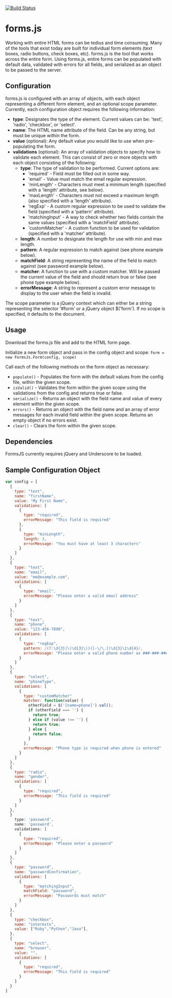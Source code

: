 [![Build Status](https://travis-ci.org/MikeDanaher/forms.js.svg?branch=master)](https://travis-ci.org/MikeDanaher/forms.js)

# forms.js

Working with entire HTML forms can be tedius and time consuming. Many of the tools that exist today are built for individual form elements (text boxes, radio buttons, check boxes, etc). forms.js is the tool that works across the entire form. Using forms.js, entire forms can be populated with default data, validated with errors for all fields, and serialized as an object to be passed to the server.

## Configuration

forms.js is configured with an array of objects, with each object representing a different form element, and an optional scope parameter. Currently, each configuration object requires the following information:

* **type**: Designates the type of the element. Current values can be: 'text', 'radio', 'checkbox', or 'select'.
* **name**: The HTML name attribute of the field. Can be any string, but must be unique within the form.
* **value** (optional): Any default value you would like to use when pre-populating the form.
* **validations** (optional): An array of validation objects to specify how to validate each element. This can consist of zero or more objects with each object consisting of the following:
  * **type**: The type of validation to be performed. Current options are:
    * 'required' - Field must be filled out in some way.
    * 'email' - Value must match the email regular expression.
    * 'minLength' - Characters must meet a minimum length (specified with a 'length' attribute, see below).
    * 'maxLength' - Characters must not exceed a maximum length (also specified with a 'length' attribute).
    * 'regExp' - A custom regular expression to be used to validate the field (specified with a 'pattern' attribute).
    * 'matchingInput' - A way to check whether two fields contain the same values (specified with a 'matchField' attribute).
    * 'customMatcher' - A custom function to be used for validation (specified with a 'matcher' attribute).
  * **length**: A number to designate the length for use with min and max length.
  * **pattern**: A regular expression to match against (see phone example below).
  * **matchField**: A string representing the name of the field to match against (see password example below).
  * **matcher**: A function to use with a custom matcher. Will be passed the current value of the field and should return true or false (see phone type example below).
  * **errorMessage**: A string to represent a custom error message to display to the user when the field is invalid.

The scope parameter is a jQuery context which can either be a string representing the selector '#form' or a jQuery object $('form'). If no scope is specified, it defaults to the document.

## Usage

Download the forms.js file and add to the HTML form page.

Initialize a new form object and pass in the config object and scope: `form = new FormsJs.Form(config, scope)`

Call each of the following methods on the form object as necessary:

* `populate()` - Populates the form with the default values from the config file, within the given scope.
* `isValid()` - Validates the form within the given scope using the validations from the config and returns true or false.
* `serialize()` - Returns an object with the field name and value of every element within the given scope.
* `errors()` - Returns an object with the field name and an array of error messages for each invalid field within the given scope. Returns an empty object if no errors exist.
* `clear()` - Clears the form within the given scope.

## Dependencies

FormsJS currently requires jQuery and Underscore to be loaded.

## Sample Configuration Object

````javascript
var config = [
  {
    type: "text",
    name: "firstName",
    value: "My First Name",
    validations: [
      {
        type: "required",
        errorMessage: "This field is required"
      },
      {
        type: "minLength",
        length: 3,
        errorMessage: "You must have at least 3 characters"
      }
    ]
  },
  {
    type: "text",
    name: "email",
    value: "me@example.com",
    validations: [
      {
        type: "email",
        errorMessage: "Please enter a valid email address"
      }
    ]
  },
  {
    type: "text",
    name: "phone",
    value: "123-456-7890",
    validations: [
      {
        type: "regExp",
        pattern: /(?:\d{3}|\(\d{3}\))([-\/\.])\d{3}\1\d{4}/,
        errorMessage: "Please enter a valid phone number as ###-###-####"
      }
    ]
  },
  {
    type: "select",
    name: "phoneType",
    validations: [
      {
        type: "customMatcher"
        matcher: function(value) {
          otherField = $('[name=phone]').val();
          if (otherField === '') {
            return true;
          } else if (value !== '') {
            return true;
          } else {
            return false;
          }
        },
        errorMessage: "Phone type is required when phone is entered"
      }
    ]
  },
  {
    type: "radio",
    name: "gender",
    validations: [
      {
        type: "required",
        errorMessage: "This field is required"
      }
    ]
  },
  }
    type: 'password',
    name: 'password',
    validations: [
      {
        type: "required",
        errorMessage: "Please enter a password"
      }
    ]
  },
  {
    type: "password",
    name: "passwordConfirmation",
    validations: [
      {
        type: "matchingInput",
        matchField: "password",
        errorMessage: "Passwords must match"
      }
    ]
  },
  {
    type: "checkbox",
    name: "interests",
    value: ["Ruby","Python","Java"],
  },
  {
    type: "select",
    name: "browser",
    value: "",
    validations: [
      {
        type: "required",
        errorMessage: "This field is required"
      }
    ]
  }
]
````

